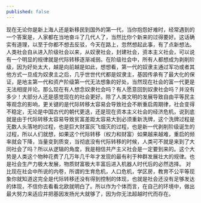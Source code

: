 ```yaml
---
published: false
---
```



现在无论你是新上海人还是新移民到国外的第一代，当你抱怨好难时，经常遇到的一个答案是，人家都在当地奋斗了几代人了，当然比你个新来的过得要好。这话确实有道理，以至于你都不想去反驳，今天在路上，忽然想起此事，有了点新想法。
人类社会自从进入阶级社会以来，从奴隶社会，封建社会，资本主义社会，可以说有一个明显的规律就是代际转移逐渐减弱。在阶级社会中，所有人都想成为剥削阶级，因为好处太大，越是向前越是如此，想想看，第一代的奴隶主通过军功或者其他方式一旦成为奴隶主之后，几乎世世代代都是奴隶主，基因传承有了最大化的保证，是地主第一代和资产阶级第一代无法想象的好处，当然现在社会的富一代更是无法相提并论。那么现在有人想念奴隶社会吗？有人愿意回到奴隶社会吗？并没有多少！大部分人还是感觉现在的社会更好。除了人类文明的发展导致自由平等民主等观念的影响，更关键的是代际转移太容易会导致社会不断重启周期律，社会变得不稳定，无论是中国古代的朝代更迭，还是现在资本主义社会的经济危机，说到底就是由于代际转移太容易导致贫富差距太容易大到必须重新洗牌，这个洗牌过程是无数人头落地的过程，也是巨大财富灰飞烟灭的过程，也是新一代剥削阶级诞生的过程，所以人们就想，如果这个代际转移（权力和财富）如果越来越难，重启的频率就会下降，当量变到质变，当彻底没有代际转移的时候，人类可不就是来到了大同社会了吗？所以从逻辑的角度，我是相信共产主义社会是一定要到来的。这个大势是人类这个物种花费了几万年几千年才发现的最有利于种群发展壮大的规律。也是社会生产力极大发展，物质财富极大丰富后进入机器人时代后的必然选择。
对比现在社会中所说的内卷，所谓的生育危机，人口危机，学区房，教育不公平等现象你就知道这完全是代际转移还没有得到控制的体现，也就是社会还没有足够发达的体现，不信你去看看北欧就明白了。所以作为个体而言，在自己的环境中，做出最大努力来适应并把基因发扬光大就够了，因为你无法超越时代而存在。
